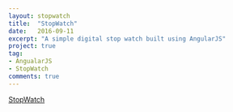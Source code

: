```yaml
---
layout: stopwatch
title:  "StopWatch"
date:   2016-09-11
excerpt: "A simple digital stop watch built using AngularJS"
project: true
tag:
- AngualarJS
- StopWatch
comments: true
---
```



[StopWatch](https://nish-d.github.io/ShutTheBox/)
